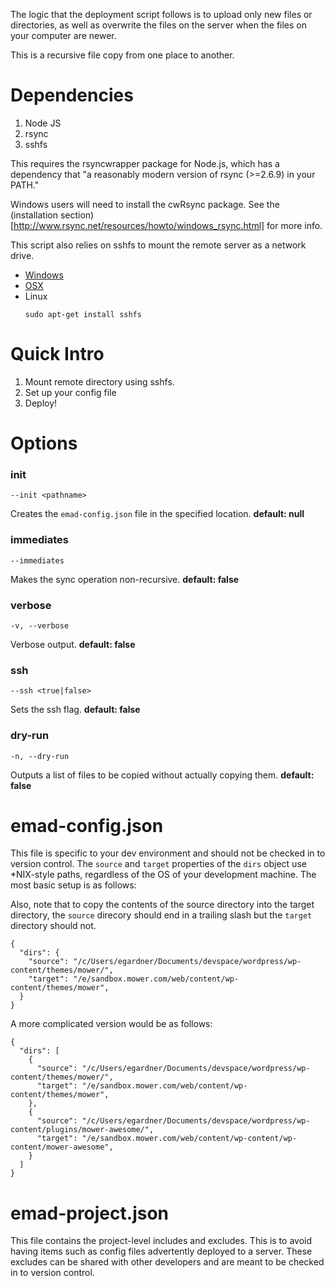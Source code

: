 The logic that the deployment script follows is to upload only new files or directories,
as well as overwrite the files on the server when the files on your computer are newer.

This is a recursive file copy from one place to another.

# Dependencies

1. Node JS
2. rsync
3. sshfs

This requires the rsyncwrapper package for Node.js, which has a dependency that
"a reasonably modern version of rsync (>=2.6.9) in your PATH."

Windows users will need to install the cwRsync package. See the
(installation section)[http://www.rsync.net/resources/howto/windows_rsync.html] for more info.

This script also relies on sshfs to mount the remote server as a network drive.
* [Windows](https://code.google.com/p/win-sshfs/)
* [OSX](http://osxfuse.github.io/)
* Linux
  ```
  sudo apt-get install sshfs
  ```

# Quick Intro
1. Mount remote directory using sshfs. 
2. Set up your config file
3. Deploy!

# Options

### init
```
--init <pathname>
```
Creates the `emad-config.json` file in the specified location. __default: null__

### immediates
```
--immediates
```
Makes the sync operation non-recursive. __default: false__

### verbose
```
-v, --verbose
```
Verbose output. __default: false__

### ssh
```
--ssh <true|false>
```
Sets the ssh flag. __default: false__

### dry-run
```
-n, --dry-run
```
Outputs a list of files to be copied without actually copying them. __default: false__

# emad-config.json

This file is specific to your dev environment and should not be checked in to version control.
The `source` and `target` properties of the `dirs` object use *NIX-style paths, regardless of
the OS of your development machine. The most basic setup is as follows:

Also, note that to copy the contents of the source directory into the target directory, the
`source` direcory should end in a trailing slash but the `target` directory should not.

```
{
  "dirs": {
    "source": "/c/Users/egardner/Documents/devspace/wordpress/wp-content/themes/mower/",
    "target": "/e/sandbox.mower.com/web/content/wp-content/themes/mower",
  }
}
```

A more complicated version would be as follows: 
```
{
  "dirs": [
    {
      "source": "/c/Users/egardner/Documents/devspace/wordpress/wp-content/themes/mower/",
      "target": "/e/sandbox.mower.com/web/content/wp-content/themes/mower",
    },
    {
      "source": "/c/Users/egardner/Documents/devspace/wordpress/wp-content/plugins/mower-awesome/",
      "target": "/e/sandbox.mower.com/web/content/wp-content/wp-content/mower-awesome",
    }
  ]
}
```

# emad-project.json
This file contains the project-level includes and excludes. This is to avoid having items
such as config files advertently deployed to a server. These excludes can be shared with
other developers and are meant to be checked in to version control.
